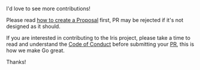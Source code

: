 I'd love to see more contributions! 

Please read [how to create a Proposal](https://github.com/iris-contrib/community-board#creating-a-proposal) first, PR may be rejected if it's not designed as it should.

If you are interested in contributing to the Iris project, please take a time to read and understand the [Code of Conduct](https://github.com/iris-contrib/community-board/blob/master/CODE-OF-CONDUCT.md) before submitting your [PR](https://github.com/denniselite/iris-fixed/pulls), this is how we make Go great.

Thanks!
